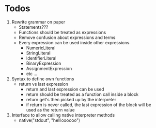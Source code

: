 # Todos
1. Rewrite grammar on paper
    - Statements???
    - Functions should be treated as expressions
    - Remove confusion about expressions and terms
    - Every expression can be used inside other expressions
        - NumericLiteral
        - StringLiteral
        - IdentifierLiteral
        - BinaryExpression
        - AssignmentExpression
        - etc ...
2. Syntax to define own functions
    - return vs last expression
        - return and last expression can be used
        - return should be treated as a function call inside a block
        - return get's then picked up by the interpreter
        - if return is never called, the last expression
            of the block will be used as the return value
3. Interface to allow calling native interpreter methods
    - native("stdout", "hellloooooo")
